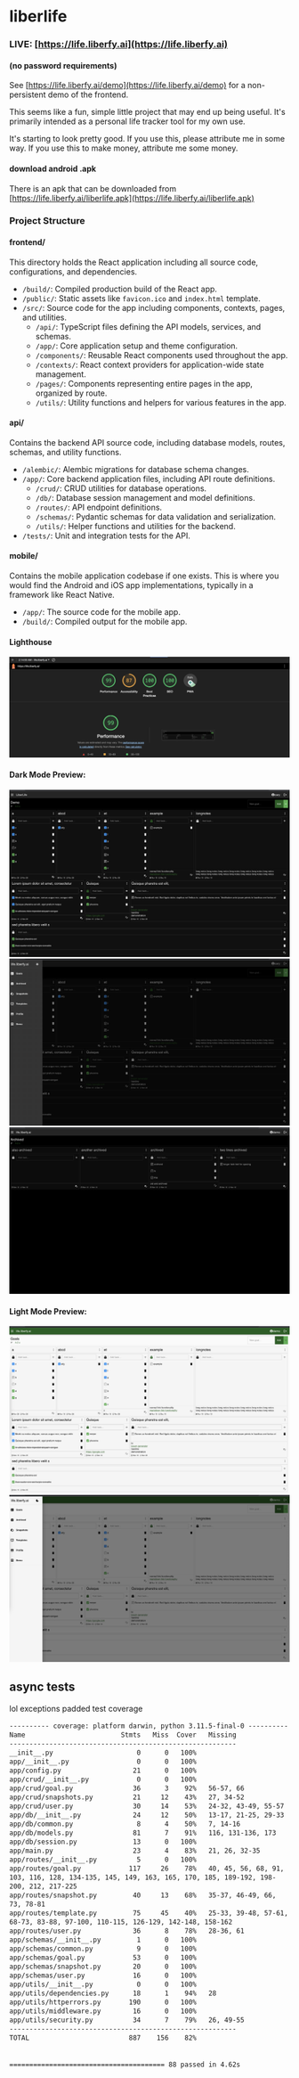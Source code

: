 # liberlife

### **LIVE:** [https://life.liberfy.ai](https://life.liberfy.ai)

#### (no password requirements)

See [https://life.liberfy.ai/demo](https://life.liberfy.ai/demo) for a non-persistent demo of the frontend.

This seems like a fun, simple little project that may end up being useful. It's primarily intended as a personal life tracker tool for my own use.

It's starting to look pretty good. If you use this, please attribute me in some way. If you use this to make money, attribute me some money.

#### download android .apk

There is an apk that can be downloaded from [https://life.liberfy.ai/liberlife.apk](https://life.liberfy.ai/liberlife.apk)

### Project Structure

#### frontend/

This directory holds the React application including all source code, configurations, and dependencies.

- `/build/`: Compiled production build of the React app.
- `/public/`: Static assets like `favicon.ico` and `index.html` template.
- `/src/`: Source code for the app including components, contexts, pages, and utilities.
  - `/api/`: TypeScript files defining the API models, services, and schemas.
  - `/app/`: Core application setup and theme configuration.
  - `/components/`: Reusable React components used throughout the app.
  - `/contexts/`: React context providers for application-wide state management.
  - `/pages/`: Components representing entire pages in the app, organized by route.
  - `/utils/`: Utility functions and helpers for various features in the app.

#### api/

Contains the backend API source code, including database models, routes, schemas, and utility functions.

- `/alembic/`: Alembic migrations for database schema changes.
- `/app/`: Core backend application files, including API route definitions.
  - `/crud/`: CRUD utilities for database operations.
  - `/db/`: Database session management and model definitions.
  - `/routes/`: API endpoint definitions.
  - `/schemas/`: Pydantic schemas for data validation and serialization.
  - `/utils/`: Helper functions and utilities for the backend.
- `/tests/`: Unit and integration tests for the API.

#### mobile/

Contains the mobile application codebase if one exists. This is where you would find the Android and iOS app implementations, typically in a framework like React Native.

- `/app/`: The source code for the mobile app.
- `/build/`: Compiled output for the mobile app.

#### Lighthouse

![!Lighthouse score](/static/lighthouse.png)

#### Dark Mode Preview:

![!Dark Mode (default) preview](/static/dark0.png)
![!Dark Mode (default) preview](/static/dark1.png)
![!Dark Mode (default) preview](/static/dark2.png)

#### Light Mode Preview:

![!Lite Mode preview](/static/lite0.png)
![!Lite Mode preview](/static/lite1.png)

## async tests

lol exceptions padded test coverage

```
---------- coverage: platform darwin, python 3.11.5-final-0 ----------
Name                        Stmts   Miss  Cover   Missing
---------------------------------------------------------
__init__.py                     0      0   100%
app/__init__.py                 0      0   100%
app/config.py                  21      0   100%
app/crud/__init__.py            0      0   100%
app/crud/goal.py               36      3    92%   56-57, 66
app/crud/snapshots.py          21     12    43%   27, 34-52
app/crud/user.py               30     14    53%   24-32, 43-49, 55-57
app/db/__init__.py             24     12    50%   13-17, 21-25, 29-33
app/db/common.py                8      4    50%   7, 14-16
app/db/models.py               81      7    91%   116, 131-136, 173
app/db/session.py              13      0   100%
app/main.py                    23      4    83%   21, 26, 32-35
app/routes/__init__.py          5      0   100%
app/routes/goal.py            117     26    78%   40, 45, 56, 68, 91, 103, 116, 128, 134-135, 145, 149, 163, 165, 170, 185, 189-192, 198-200, 212, 217-225
app/routes/snapshot.py         40     13    68%   35-37, 46-49, 66, 73, 78-81
app/routes/template.py         75     45    40%   25-33, 39-48, 57-61, 68-73, 83-88, 97-100, 110-115, 126-129, 142-148, 158-162
app/routes/user.py             36      8    78%   28-36, 61
app/schemas/__init__.py         1      0   100%
app/schemas/common.py           9      0   100%
app/schemas/goal.py            53      0   100%
app/schemas/snapshot.py        20      0   100%
app/schemas/user.py            16      0   100%
app/utils/__init__.py           0      0   100%
app/utils/dependencies.py      18      1    94%   28
app/utils/httperrors.py       190      0   100%
app/utils/middleware.py        16      0   100%
app/utils/security.py          34      7    79%   26, 49-55
---------------------------------------------------------
TOTAL                         887    156    82%


======================================= 88 passed in 4.62s
```
